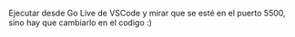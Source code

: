 Ejecutar desde Go Live de VSCode y mirar que se esté en el puerto 5500, sino hay que cambiarlo en el codigo :)
